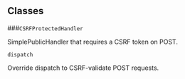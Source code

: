 # 










## Classes
    
    
###`CSRFProtectedHandler`

SimplePublicHandler that requires a CSRF token on POST.

        
        
            

`dispatch`

Override dispatch to CSRF-validate POST requests.

            

        

    
